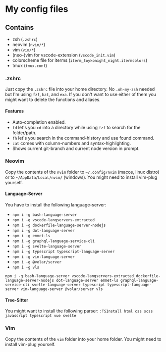 # My config files

## Contains

* zsh (`.zshrc`)
* neovim (`nvim/*`)
* vim (`vim/*`)
* (neo-)vim for vscode-extension (`vscode_init.vim`)
* colorscheme file for iterms (`iterm_toykonight_night.itermcolors`)
* tmux (`tmux.conf`)

### .zshrc

Just copy the `.zshrc` file into your home directory. No `.oh-my-zsh` needed but I'm using `fzf`, `bat`, and `exa`.
If you don't want to use either of them you might want to delete the functions and aliases.

#### Features

* Auto-completion enabled.
* `fd` let's you `cd` into a directory while using `fzf` to search for the folder/path. 
* `fh` let's you search in the command-history and use found command.
* `cat` comes with column-numbers and syntax-highlighting.
* Shows current git-branch and current node version in prompt.

### Neovim

Copy the contents of the `nvim` folder to `~/.config/nvim` (macos, linux distro) or to `~/AppData/Local/nvim/` (windows).
You might need to install vim-plug yourself.

#### Language-Server

You have to install the following language-server:

* `npm i -g bash-language-server`
* `npm i -g vscode-langservers-extracted`
* `npm i -g dockerfile-language-server-nodejs`
* `npm i -g dot-language-server`
* `npm i -g emmet-ls`
* `npm i -g graphql-language-service-cli`
* `npm i -g svelte-language-server`
* `npm i -g typescript typescript-language-server`
* `npm i -g vim-language-server`
* `npm i -g @volar/server`
* `npm i -g vls`

`npm i -g bash-language-server vscode-langservers-extracted dockerfile-language-server-nodejs dot-language-server emmet-ls graphql-language-service-cli svelte-language-server typescript typescript-language-server vim-language-server @volar/server vls`

#### Tree-Sitter

You might want to install the following parser:
`:TSInstall html css scss javascript typescript vue svelte`

### Vim

Copy the contents of the `vim` folder into your home folder.
You might need to install vim-plug yourself.
